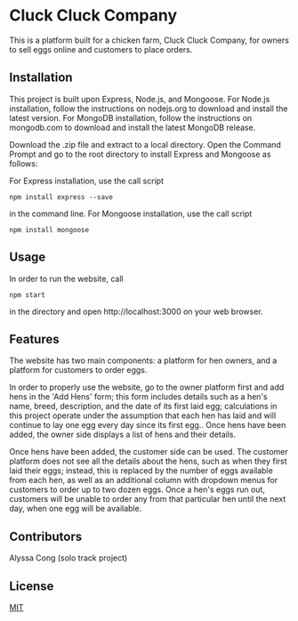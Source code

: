 # Cluck Cluck Company

This is a platform built for a chicken farm, Cluck Cluck Company, for owners to sell eggs online and customers to place orders.

## Installation

This project is built upon Express, Node.js, and Mongoose.
For Node.js installation, follow the instructions on nodejs.org to download and install the latest version.
For MongoDB installation, follow the instructions on mongodb.com to download and install the latest MongoDB release.

Download the .zip file and extract to a local directory. Open the Command Prompt and go to the root directory to install Express and Mongoose as follows:

For Express installation, use the call script
```
npm install express --save
```
in the command line.
For Mongoose installation, use the call script
```
npm install mongoose
```

## Usage

In order to run the website, call
```
npm start
```
in the directory and open http://localhost:3000 on your web browser.

## Features

The website has two main components: a platform for hen owners, and a platform for customers to order eggs.

In order to properly use the website, go to the owner platform first and add hens in the 'Add Hens' form; this form includes details such as a hen's name, breed, description, and the date of its first laid egg; calculations in this project operate under the assumption that each hen has laid and will continue to lay one egg every day since its first egg.. Once hens have been added, the owner side displays a list of hens and their details.

Once hens have been added, the customer side can be used. The customer platform does not see all the details about the hens, such as when they first laid their eggs; instead, this is replaced by the number of eggs available from each hen, as well as an additional column with dropdown menus for customers to order up to two dozen eggs. Once a hen's eggs run out, customers will be unable to order any from that particular hen until the next day, when one egg will be available.

## Contributors

Alyssa Cong (solo track project)

## License
[MIT](https://choosealicense.com/licenses/mit/)
